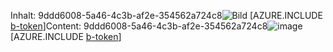 <span data-ttu-id="ba953-101">Inhalt: 9ddd6008-5a46-4c3b-af2e-354562a724c8![Bild](6632dee5-08b7-440c-a996-0f25b4122d6d.png)
[AZURE.INCLUDE [b-token](60f6988c-a9f4-4373-b508-2638fa6d36f9.md)]</span><span class="sxs-lookup"><span data-stu-id="ba953-101">Content: 9ddd6008-5a46-4c3b-af2e-354562a724c8![image](6632dee5-08b7-440c-a996-0f25b4122d6d.png)
[AZURE.INCLUDE [b-token](60f6988c-a9f4-4373-b508-2638fa6d36f9.md)]</span></span>
